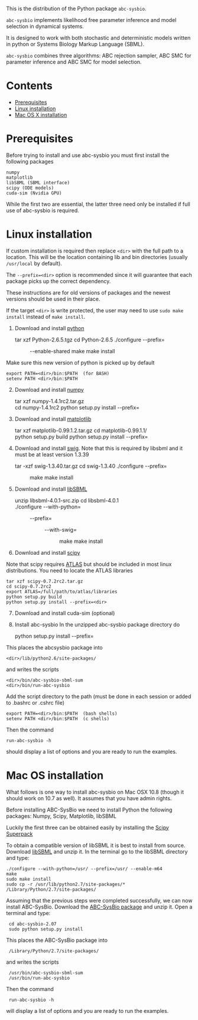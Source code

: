 
This is the distribution of the Python package ``abc-sysbio``.

``abc-sysbio`` implements likelihood free parameter inference and model selection in dynamical systems.

It is designed to work with both stochastic and deterministic models written in python or Systems Biology Markup Language (SBML).

``abc-sysbio`` combines three algorithms: ABC rejection sampler, ABC SMC for parameter inference and ABC SMC for model selection.

# Contents

* [Prerequisites](#user-content-prerequisites)
* [Linux installation](#user-content-linux-installation)
* [Mac OS X installation](#user-content-mac-os-installation)

# Prerequisites

Before trying to install and use abc-sysbio you must
first install the following packages

    numpy
    matplotlib
    libSBML (SBML interface)
    scipy (ODE models)
    cuda-sim (Nvidia GPU)

While the first two are essential, the latter three need only
be installed if full use of abc-sysbio is required.


# Linux installation

If custom installation is required then replace ``<dir>`` with the full path to a location. This will be the location containing lib and bin directories (usually ``/usr/local`` by default).

The ``--prefix=<dir>`` option is recommended since it will guarantee that each package picks up the correct dependency.

These instructions are for old versions of packages and the newest versions should be used in their place.

If the target  ``<dir>`` is write protected, the user may need to use ``sudo make install`` instead of ``make install``.

1) Download and install [python](http://www.python.org/ftp/python/2.6.5/Python-2.6.5.tgz)
    
    tar xzf Python-2.6.5.tgz
    cd Python-2.6.5
    ./configure --prefix=<dir> --enable-shared
    make
    make install

Make sure this new version of python is picked up by default
    
    export PATH=<dir>/bin:$PATH  (for BASH)
    setenv PATH <dir>/bin:$PATH

2) Download and install [numpy](http://downloads.sourceforge.net/project/numpy/NumPy/1.4.1rc2/numpy-1.4.1rc2.tar.gz)
    
    tar xzf numpy-1.4.1rc2.tar.gz    
    cd numpy-1.4.1rc2
    python setup.py install --prefix=<dir>

3) Download and install [matplotlib](http://downloads.sourceforge.net/project/matplotlib/matplotlib/matplotlib-0.99.1/matplotlib-0.99.1.2.tar.gz)

    tar xzf matplotlib-0.99.1.2.tar.gz
    cd matplotlib-0.99.1.1/    
    python setup.py build
    python setup.py install --prefix=<dir>

4) Download and install [swig](http://downloads.sourceforge.net/project/swig/swig/swig-1.3.40/swig-1.3.40.tar.gz).
Note that this is required by libsbml and it must be at least version 1.3.39

    tar -xzf swig-1.3.40.tar.gz
    cd swig-1.3.40
    ./configure --prefix=<dir>
    make
    make install

5) Download and install [libSBML](http://downloads.sourceforge.net/project/sbml/libsbml/4.0.1/libsbml-4.0.1-src.zip)

    unzip libsbml-4.0.1-src.zip
    cd libsbml-4.0.1    
    ./configure --with-python=<dir> --prefix=<dir> --with-swig=<dir>
    make 
    make install

6) Download and install [scipy](http://downloads.sourceforge.net/project/scipy/scipy/0.7.2rc2/scipy-0.7.2rc2.tar.gz)

Note that scipy requires [ATLAS](http://math-atlas.sourceforge.net/)
but should be included in most linux distributions. You need to locate
the ATLAS libraries

    tar xzf scipy-0.7.2rc2.tar.gz
    cd scipy-0.7.2rc2
    export ATLAS=/full/path/to/atlas/libraries
    python setup.py build
    python setup.py install --prefix=<dir>

7) Download and install cuda-sim (optional)

8) Install abc-sysbio
In the unzipped abc-sysbio package directory do
   
    python setup.py install --prefix=<dir>

This places the abcsysbio package into 
     
    <dir>/lib/python2.6/site-packages/

and writes the scripts
    
    <dir>/bin/abc-sysbio-sbml-sum
    <dir>/bin/run-abc-sysbio

Add the script directory to the path (must be done in each session or added to .bashrc or .cshrc file)

    export PATH=<dir>/bin:$PATH  (bash shells)
    setenv PATH <dir>/bin:$PATH  (c shells)

Then  the command

    run-abc-sysbio -h

should display a list of options and you are ready to run the examples.


# Mac OS installation

What follows is one way to install abc-sysbio on Mac OSX 10.8 (though it should work on 10.7 as well). It assumes that you have admin rights. 

Before installing ABC-SysBio we need to install Python the following packages:
Numpy, Scipy, Matplotlib, libSBML 

Luckily the first three can be obtained easily by installing the [Scipy Superpack](http://fonnesbeck.github.io/ScipySuperpack/)

To obtain a compatible version of libSBML it is best to install from source. Download [libSBML](http://sourceforge.net/projects/sbml/files/libsbml/) and unzip it. In the terminal go to the libSBML directory and type:

    ./configure --with-python=/usr/ --prefix=/usr/ --enable-m64
    make
    sudo make install
    sudo cp -r /usr/lib/python2.7/site-packages/* /Library/Python/2.7/site-packages/

Assuming that the previous steps were completed successfully, we can now install ABC-SysBio. Download the [ABC-SysBio package](http://sourceforge.net/projects/abc-sysbio/files/) and unzip it. Open a terminal and type:

     cd abc-sysbio-2.07
     sudo python setup.py install 

This places the ABC-SysBio package into 

     /Library/Python/2.7/site-packages/

and writes the scripts

     /usr/bin/abc-sysbio-sbml-sum
     /usr/bin/run-abc-sysbio

Then the command

     run-abc-sysbio -h

will display a list of options and you are ready to run the examples.
